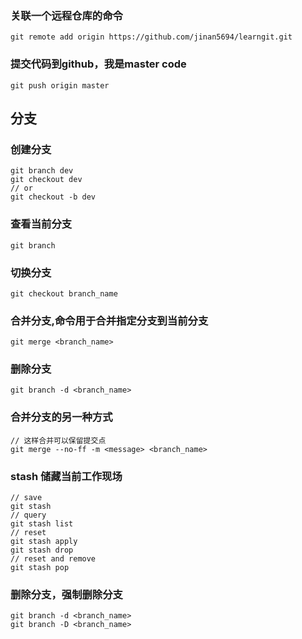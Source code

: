 ### 关联一个远程仓库的命令
```
git remote add origin https://github.com/jinan5694/learngit.git
```
### 提交代码到github，我是master code
```
git push origin master
```
## 分支
### 创建分支
```
git branch dev
git checkout dev
// or
git checkout -b dev
```
### 查看当前分支
```
git branch
```
### 切换分支
```
git checkout branch_name
```
### 合并分支,命令用于合并指定分支到当前分支
```
git merge <branch_name>
```
### 删除分支
```
git branch -d <branch_name>
```
### 合并分支的另一种方式
```
// 这样合并可以保留提交点
git merge --no-ff -m <message> <branch_name>
```
### stash 储藏当前工作现场
```
// save
git stash
// query
git stash list
// reset
git stash apply
git stash drop
// reset and remove
git stash pop
```
### 删除分支，强制删除分支
```
git branch -d <branch_name>
git branch -D <branch_name>
```
